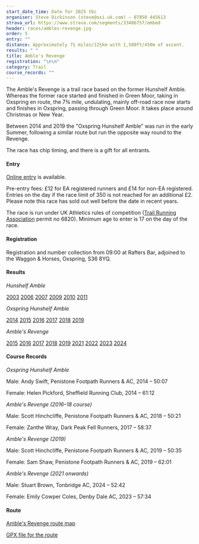 ```yaml
---
start_date_time: Date for 2025 tbc
organiser: Steve Dickinson (steve@osi.uk.com) – 07850 445613
strava_url: https://www.strava.com/segments/33486757/embed
header: races/ambles-revenge.jpg
order: 5
entry: ""
distance: Approximately 7¾ miles/12½km with 1,500ft/450m of ascent.
results: " "
title: Amble's Revenge
registration: "\n\n"
category: Trail
course_records: ""
---
```

The Amble's Revenge is a trail race based on the former Hunshelf Amble. Whereas the former race started and finished in Green Moor, taking in Oxspring en route, the 7¾ mile, undulating, mainly off-road race now starts and finishes in Oxspring, passing through Green Moor. It takes place around Christmas or New Year.

Between 2014 and 2019 the "Oxspring Hunshelf Amble" was run in the early Summer, following a similar route but run the opposite way round to the Revenge.

The race has chip timing, and there is a gift for all entrants.

#### Entry

[Online entry](https://racebest.com/races/yy897) is available.

Pre-entry fees: £12 for EA registered runners and £14 for non-EA registered. Entries on the day if the race limit of 350 is not reached for an additional £2.  Please note this race has sold out well before the date in recent years.

The race is run under UK Athletics rules of competition ([Trail Running Association](https://www.tra-uk.org/organisers) permit no 6820). Minimum age to enter is 17 on the day of the race.

#### Registration

Registration and number collection from 09:00 at Rafters Bar, adjoined to the Waggon & Horses, Oxspring, S36 8YQ.

#### Results

*Hunshelf Amble*

[2003](https://pfrac.co.uk/static/results/revenge/amble-2003-results.pdf)
[2006](https://pfrac.co.uk/static/results/revenge/amble-2006-results.pdf)
[2007](https://pfrac.co.uk/static/results/revenge/amble-2007-results.pdf)
[2009](https://pfrac.co.uk/static/results/revenge/amble-2009-results.pdf)
[2010](https://pfrac.co.uk/static/results/revenge/amble-2010-results.pdf)
[2011](https://pfrac.co.uk/static/results/revenge/amble-2011-results.pdf)

*Oxspring Hunshelf Amble*

[2014](https://pfrac.co.uk/static/results/revenge/amble-2014-results.pdf)
[2015](https://pfrac.co.uk/static/results/revenge/amble-2015-results.pdf)
[2016](https://pfrac.co.uk/static/results/revenge/amble-2016-results.pdf)
[2017](https://pfrac.co.uk/static/results/revenge/amble-2017-results.pdf)
[2018](https://pfrac.co.uk/static/results/revenge/amble-2018-results.pdf)
[2019](https://pfrac.co.uk/static/results/revenge/amble-2019-results.pdf)

*Amble's Revenge*

[2015](https://pfrac.co.uk/static/results/revenge/revenge-2015-16-results.pdf)
[2016](https://pfrac.co.uk/static/results/revenge/revenge-2016-17-results.pdf)
[2017](https://pfrac.co.uk/static/results/revenge/revenge-2017-18-results.pdf)
[2018](https://pfrac.co.uk/static/results/revenge/revenge-2018-19-results.pdf)
[2019](https://racebest.com/results/xvc86)
[2021](https://racebest.com/results/sv62v)
[2022](https://racebest.com/results/46u75)
[2023](https://racebest.com/results/xcr4y)
[2024](https://racebest.com/results/yy897)

#### Course Records

*Oxspring Hunshelf Amble*

Male: Andy Swift, Penistone Footpath Runners & AC, 2014 &ndash; 50:07

Female: Helen Pickford, Sheffield Running Club, 2014 &ndash; 61:12

*Amble's Revenge (2016&ndash;18 course)*

Male: Scott Hinchcliffe, Penistone Footpath Runners & AC, 2018 &ndash; 50:21

Female: Zanthe Wray, Dark Peak Fell Runners, 2017 &ndash; 58:37

*Amble's Revenge (2019)*

Male: Scott Hinchcliffe, Penistone Footpath Runners & AC, 2019 &ndash; 50:35

Female: Sam Shaw, Penistone Footpath Runners & AC, 2019 &ndash; 62:01

*Amble's Revenge (2021 onwards)*

Male: Stuart Brown, Tonbridge AC, 2024 &ndash; 52:42

Female: Emily Cowper Coles, Denby Dale AC, 2023 &ndash; 57:34

#### Route

[Amble's Revenge route map](https://pfrac.co.uk/static/images/maps/ambles-revenge-2021.png)

[GPX file for the route](https://pfrac.co.uk/static/gpx-files/revenge-2021.gpx)